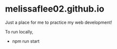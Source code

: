 # melissaflee02.github.io
Just a place for me to practice my web development!

To run locally,
- npm run start

